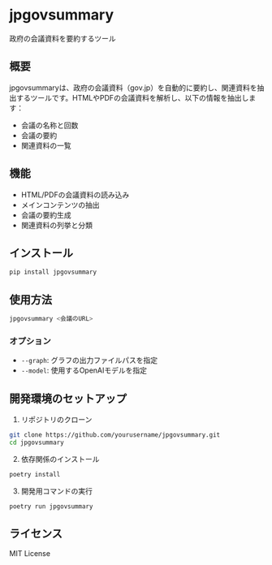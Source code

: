 # jpgovsummary

政府の会議資料を要約するツール

## 概要

jpgovsummaryは、政府の会議資料（gov.jp）を自動的に要約し、関連資料を抽出するツールです。HTMLやPDFの会議資料を解析し、以下の情報を抽出します：

- 会議の名称と回数
- 会議の要約
- 関連資料の一覧

## 機能

- HTML/PDFの会議資料の読み込み
- メインコンテンツの抽出
- 会議の要約生成
- 関連資料の列挙と分類

## インストール

```bash
pip install jpgovsummary
```

## 使用方法

```bash
jpgovsummary <会議のURL>
```

### オプション

- `--graph`: グラフの出力ファイルパスを指定
- `--model`: 使用するOpenAIモデルを指定

## 開発環境のセットアップ

1. リポジトリのクローン
```bash
git clone https://github.com/yourusername/jpgovsummary.git
cd jpgovsummary
```

2. 依存関係のインストール
```bash
poetry install
```

3. 開発用コマンドの実行
```bash
poetry run jpgovsummary
```

## ライセンス

MIT License
